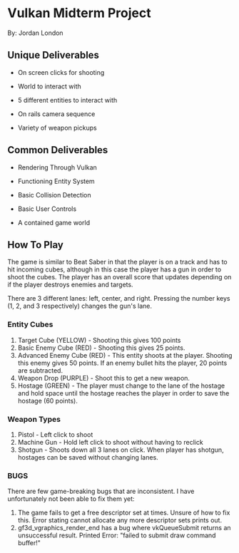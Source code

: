 # Vulkan Midterm Project
By: Jordan London

## Unique Deliverables

* On screen clicks for shooting

* World to interact with

* 5 different entities to interact with

* On rails camera sequence

* Variety of weapon pickups

## Common Deliverables

* Rendering Through Vulkan

*   Functioning Entity System

*   Basic Collision Detection

*   Basic User Controls

*   A contained game world

## How To Play
The game is similar to Beat Saber in that the player is on a track and has to hit incoming cubes, although in this case the player has a gun in order to shoot the cubes. The player has an overall score that updates depending on if the player destroys enemies and targets.

There are 3 different lanes: left, center, and right. Pressing the number keys (1, 2, and 3 respectively) changes the gun's lane.

### Entity Cubes
1. Target Cube (YELLOW) - Shooting this gives 100 points
2. Basic Enemy Cube (RED) - Shooting this gives 25 points.
3. Advanced Enemy Cube (RED) - This entity shoots at the player. Shooting this enemy gives 50 points. If an enemy bullet hits the player, 20 points are subtracted.
4. Weapon Drop (PURPLE) - Shoot this to get a new weapon.
5. Hostage (GREEN) - The player must change to the lane of the hostage and hold space until the hostage reaches the player in order to save the hostage (60 points).

### Weapon Types
1. Pistol - Left click to shoot
2. Machine Gun - Hold left click to shoot without having to reclick
3. Shotgun - Shoots down all 3 lanes on click. When player has shotgun, hostages can be saved without changing lanes.

### BUGS
There are few game-breaking bugs that are inconsistent. I have unfortunately not been able to fix them yet:
1. The game fails to get a free descriptor set at times. Unsure of how to fix this. Error stating cannot allocate any more descriptor sets prints out.
2. gf3d_vgraphics_render_end has a bug where vkQueueSubmit returns an unsuccessful result. Printed Error: "failed to submit draw command buffer!"
